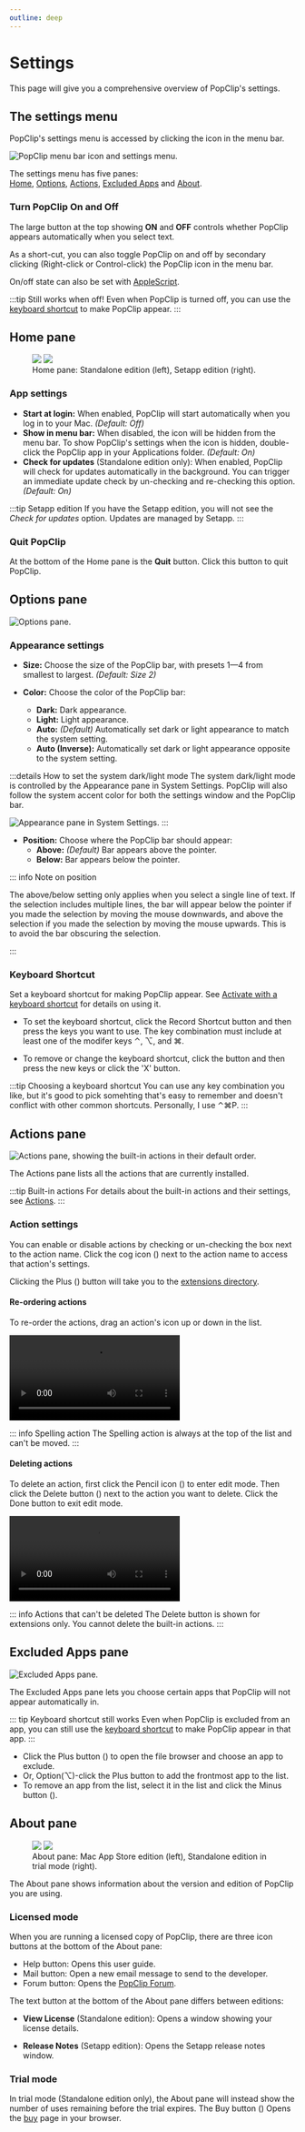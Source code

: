 ```yaml
---
outline: deep
---
```

# Settings

This page will give you a comprehensive overview of PopClip's settings.

## The settings menu

PopClip's settings menu is accessed by clicking the <InlineIcon spec="bundle:status-icon" /> icon in the menu bar.

![](./media/shot-settings-general-2.png "PopClip menu bar icon and settings menu.")

The settings menu has five panes:<br>[<InlineIcon spec="bundle:HomeIcon" />  Home](#home-pane), [<InlineIcon spec="bundle:gear" /> Options](#options-pane), [<InlineIcon spec="bundle:jigsaw2" /> Actions](#actions-pane), [<InlineIcon spec="bundle:NoEntry" /> Excluded Apps](#excluded-apps-pane) and [<InlineIcon spec="bundle:Info" /> About](#about-pane).

### Turn PopClip On and Off

The large button at the top showing **ON** and **OFF** controls whether PopClip appears automatically when you select text.

As a short-cut, you can also toggle PopClip on and off by secondary clicking (Right-click or Control-click) the PopClip icon in the menu bar.

On/off state can also be set with [AppleScript](/kb/applescript).

:::tip Still works when off!
Even when PopClip is turned off, you can use the [keyboard shortcut](./basics#activate-with-a-keyboard-shortcut) to make PopClip appear.
:::

## <InlineIcon spec="bundle:HomeIcon" /> Home pane

<figure>
  <img src="./media/shot-settings-home-sa.png#pref" />
  <img src="./media/shot-settings-home-se.png#pref" />
  <figcaption>Home pane: Standalone edition (left), Setapp edition (right).</figcaption>
</figure>

### App settings

- **Start at login:** When enabled, PopClip will start automatically when you log in to your Mac. *(Default: Off)*
- **Show in menu bar:** When disabled, the icon will be hidden from the menu bar. To show PopClip's settings when the icon is hidden, double-click the PopClip app in your Applications folder. *(Default: On)*
- **Check for updates** (Standalone edition only): When enabled, PopClip will check for updates automatically in the background. You can trigger an immediate update check by un-checking and re-checking this option. *(Default: On)*

:::tip Setapp edition
If you have the Setapp edition, you will not see the *Check for updates* option. Updates are managed by Setapp.
:::

### Quit PopClip

At the bottom of the Home pane is the **Quit** button. Click this button to quit PopClip.

## <InlineIcon spec="bundle:gear" /> Options pane

![](./media/shot-settings-options-3.png#pref "Options pane.")

### Appearance settings

- **Size:** Choose the size of the PopClip bar, with presets 1—4 from smallest to largest. *(Default: Size 2)*

- **Color:** Choose the color of the PopClip bar:
  - **Dark:** Dark appearance.
  - **Light:** Light appearance.
  - **Auto:** *(Default)* Automatically set dark or light appearance to match the system setting.
  - **Auto (Inverse):** Automatically set dark or light appearance opposite to the system setting.

:::details How to set the system dark/light mode
The system dark/light mode is controlled by the Appearance pane in System Settings. PopClip will also follow the system accent color for both the settings window and the PopClip bar.

![](./media/shot-system-appearance-1.png "Appearance pane in System Settings.")
:::

- **Position:** Choose where the PopClip bar should appear:
  - **Above:** *(Default)* Bar appears above the pointer.
  - **Below:** Bar appears below the pointer.

::: info Note on position

The above/below setting only applies when you select a single line of text. If the selection includes multiple lines, the bar will appear below the pointer if you made the selection by moving the mouse downwards, and above the selection if you made the selection by moving the mouse upwards. This is to avoid the bar obscuring the selection.

:::

### Keyboard Shortcut

Set a keyboard shortcut for making PopClip appear. See [Activate with a keyboard shortcut](./basics#activate-with-a-keyboard-shortcut) for details on using it.

- To set the keyboard shortcut, click the Record Shortcut button and then press the keys you want to use. The key combination must include at least one of the modifer keys ⌃, ⌥, and ⌘.

- To remove or change the keyboard shortcut, click the button and then press the new keys or click the 'X' button.

:::tip Choosing a keyboard shortcut
You can use any key combination you like, but it's good to pick somehting that's easy to remember and doesn't conflict with other common shortcuts. Personally, I use ⌃⌘P.
:::

## <InlineIcon spec="bundle:gear" /> Actions pane

![](./media/shot-settings-actions-1.png#pref "Actions pane, showing the built-in actions in their default order.")

The Actions pane lists all the actions that are currently installed.

:::tip Built-in actions
For details about the built-in actions and their settings, see [Actions](/guide/actions).
:::

### Action settings

You can enable or disable actions by checking or un-checking the box next to the action name. Click the cog icon (<InlineIcon spec="bundle:gear" />) next to the action name to access that action's settings.

Clicking the Plus (<InlineIcon spec="bundle:Plus" />) button will take you to the [extensions directory](/extensions/).

#### Re-ordering actions

To re-order the actions, drag an action's icon up or down in the list.

![](./media/anim-actions-reorder-2.mp4 "Re-ordering the actions.")

::: info Spelling action
The Spelling action is always at the top of the list and can't be moved.
:::

#### Deleting actions

To delete an action, first click the Pencil icon (<InlineIcon spec="bundle:pencilicon" />) to enter edit mode. Then click the Delete button (<InlineIcon spec="preserve_color bundle:DeleteX" />) next to the action you want to delete. Click the Done button to exit edit mode.

![](./media/anim-actions-delete-1.mp4 "Deleting an action.")

::: info Actions that can't be deleted
The Delete button is shown for extensions only. You cannot delete the built-in actions.
:::

## <InlineIcon spec="bundle:NoEntry" /> Excluded Apps pane

![](./media/shot-settings-apps-2.png#pref "Excluded Apps pane.")

The Excluded Apps pane lets you choose certain apps that PopClip will not appear automatically in.

::: tip Keyboard shortcut still works
Even when PopClip is excluded from an app, you can still use the [keyboard shortcut](./basics#activate-with-a-keyboard-shortcut) to make PopClip appear in that app.
:::

- Click the Plus button (<InlineIcon spec="bundle:Plus" />) to open the file browser and choose an app to exclude.
- Or, Option(⌥)-click the Plus button to add the frontmost app to the list.
- To remove an app from the list, select it in the list and click the Minus button (<InlineIcon spec="bundle:Minus" />).

## <InlineIcon spec="bundle:Info" /> About pane

<figure>  
  <img src="./media/shot-settings-about-mas-2.png#pref" />
  <img src="./media/shot-settings-about-sa-trial-1.png#pref" />
  <figcaption>About pane: Mac App Store edition (left), Standalone edition in trial mode (right).</figcaption>
</figure>

The About pane shows information about the version and edition of PopClip you are using.

### Licensed mode

When you are running a licensed copy of PopClip, there are three icon buttons at the bottom of the About pane:

- <InlineIcon spec="bundle:help" /> Help button: Opens this user guide.
- <InlineIcon spec="bundle:mail" /> Mail button: Open a new email message to send to the developer.
- <InlineIcon spec="bundle:forum" /> Forum button: Opens the [PopClip Forum](https://forum.popclip.app/).

The text button at the bottom of the About pane differs between editions:

- **View License** (Standalone edition): Opens a window showing your license details.
<!-- - **Rate on App Store** (Mac App Store edition): Opens the Mac App Store page for PopClip. -->
- **Release Notes** (Setapp edition): Opens the Setapp release notes window.

### Trial mode

In trial mode (Standalone edition only), the About pane will instead show the number of uses remaining before the trial expires. The Buy button (<InlineIcon spec="preserve_aspect bundle:buy-tag" />) Opens the [buy](/buy) page in your browser.
